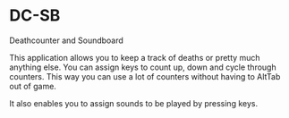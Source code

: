 # DC-SB
Deathcounter and Soundboard

This application allows you to keep a track of deaths or pretty much anything else.
You can assign keys to count up, down and cycle through counters.
This way you can use a lot of counters without having to AltTab out of game.

It also enables you to assign sounds to be played by pressing keys.